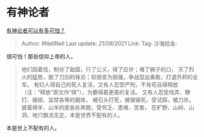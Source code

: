 # 有神论者

[有神论者可以有多可怕？](https://www.zhihu.com/question/51478742/answer/344830994)

> Author: #NellNell
> Last update: *21/08/2021*
> Link:
> Tag:
> 沙海拾金:

很可怕！那些信仰上帝的人，

> 他们因着信，制伏了敌国，行了公义，得了应许；堵了狮子的口，
> 灭了烈火的猛势，脱了刀剑的锋刃；软弱变为刚强，争战显出勇敢，打退外邦的全军。
> 有妇人得自己的死人复活，又有人忍受严刑，不肯苟且得释放（注：“释放”原文作“赎”），为要得着更美的复活。
> 又有人忍受戏弄、鞭打、捆锁、监禁各等的磨炼，
> 被石头打死，被锯锯死，受试探，被刀杀，披着绵羊、山羊的皮各处奔跑，受穷乏、患难、苦害，
> 在旷野、山岭、山洞、地穴飘流无定，本是世界不配有的人。

本是世上不配有的人。

